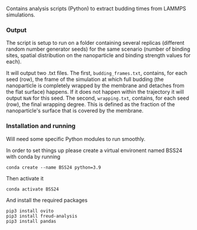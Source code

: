 Contains analysis scripts (Python) to extract budding times from LAMMPS simulations.

### Output

The script is setup to run on a folder containing several replicas (different random number generator seeds) for the same scenario (number of binding sites, spatial distribution on the nanoparticle and binding strength values for each). 

It will output two .txt files. The first, `budding_frames.txt`, contains, for each seed (row), the frame of the simulation at which full budding (the nanoparticle is completely wrapped by the membrane and detaches from the flat surface) happens. If it does not happen within the trajectory it will output `NaN` for this seed. The second, `wrapping.txt`, contains, for each seed (row), the final wrapping degree. This is defined as the fraction of the nanoparticle's surface that is covered by the membrane.


### Installation and running

Will need some specific Python modules to run smoothly.

In order to set things up please create a virtual environent named BSS24 with conda by running

    conda create --name BSS24 python=3.9

Then activate it

    conda activate BSS24 

And install the required packages

    pip3 install ovito
    pip3 install freud-analysis
    pip3 install pandas
    

